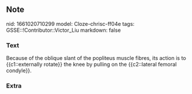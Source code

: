 ## Note
nid: 1661020710299
model: Cloze-chrisc-ff04e
tags: GSSE::!Contributor::Victor_Liu
markdown: false

### Text
Because of the oblique slant of the popliteus muscle fibres, its action is to {{c1::externally rotate}} the knee by pulling on the {{c2::lateral femoral condyle}}.

### Extra

